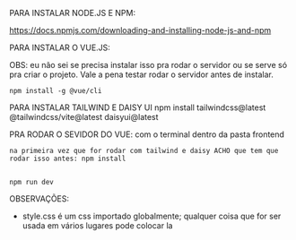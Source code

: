PARA INSTALAR NODE.JS E NPM:

https://docs.npmjs.com/downloading-and-installing-node-js-and-npm



PARA INSTALAR O VUE.JS:


OBS: eu não sei se precisa instalar isso pra rodar o servidor ou se serve só pra criar o projeto. Vale a pena testar rodar o servidor antes de instalar.

    npm install -g @vue/cli


PARA INSTALAR TAILWIND E DAISY UI
    npm install tailwindcss@latest @tailwindcss/vite@latest daisyui@latest

PRA RODAR O SEVIDOR DO VUE:
    com o terminal dentro da pasta frontend

    na primeira vez que for rodar com tailwind e daisy ACHO que tem que rodar isso antes: npm install


    npm run dev



OBSERVAÇÕES:
- style.css é um css importado globalmente; qualquer coisa que for ser usada em vários lugares pode colocar la